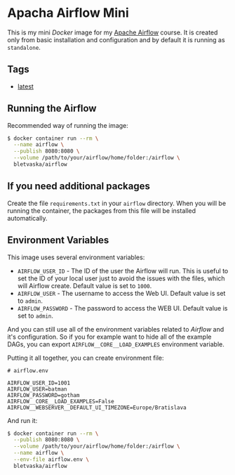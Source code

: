 # Apacha Airflow Mini

This is my mini *Docker* image for my [Apache Airflow](https://airflow.apache.org/) course. It is created only from basic installation and configuration and by default it is running as `standalone`.


## Tags

* [latest](https://github.com/bletvaska/docker-images/blob/master/airflow/Dockerfile)


## Running the Airflow

Recommended way of running the image:

```bash
$ docker container run --rm \
  --name airflow \
  --publish 8080:8080 \
  --volume /path/to/your/airflow/home/folder:/airflow \
  bletvaska/airflow
```


## If you need additional packages

Create the file `requirements.txt` in your `airflow` directory. When you will be running the container, the packages from this file will be installed automatically.


## Environment Variables

This image uses several environment variables:

* `AIRFLOW_USER_ID` - The ID of the user the Airflow will run. This is useful to set the ID of your local user just to avoid the issues with the files, which will Airflow create. Default value is set to `1000`.
* `AIRFLOW_USER` - The username to access the Web UI. Default value is set to `admin`.
* `AIRFLOW_PASSWORD` - The password to access the WEB UI. Default value is set to `admin`.

And you can still use all of the environment variables related to *Airflow* and it's configuration. So if you for example want to hide all of the example DAGs, you can export `AIRFLOW__CORE__LOAD_EXAMPLES` environment variable.

Putting it all together, you can create environment file:

```env
# airflow.env

AIRFLOW_USER_ID=1001
AIRFLOW_USER=batman
AIRFLOW_PASSWORD=gotham
AIRFLOW__CORE__LOAD_EXAMPLES=False
AIRFLOW__WEBSERVER__DEFAULT_UI_TIMEZONE=Europe/Bratislava
```

And run it:

```bash
$ docker container run --rm \
  --publish 8080:8080 \
  --volume /path/to/your/airflow/home/folder:/airflow \
  --name airflow \
  --env-file airflow.env \
  bletvaska/airflow
```

